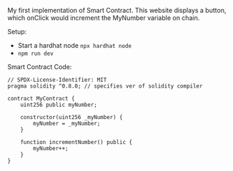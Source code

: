 My first implementation of Smart Contract.
This website displays a button, which onClick would increment the MyNumber variable on chain.

Setup:
- Start a hardhat node `npx hardhat node`
- `npm run dev`

Smart Contract Code:
```
// SPDX-License-Identifier: MIT
pragma solidity ^0.8.0; // specifies ver of solidity compiler

contract MyContract {
	uint256 public myNumber;

	constructor(uint256 _myNumber) {
		myNumber = _myNumber;
	}

	function incrementNumber() public {
		myNumber++;
	}
}
```
